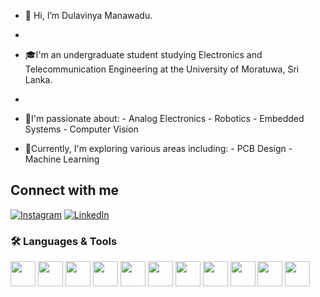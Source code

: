 - 👋 Hi, I’m Dulavinya Manawadu.
- 
- 🎓I'm an undergraduate student studying Electronics and Telecommunication Engineering at the University of Moratuwa, Sri Lanka.
- 
- 👀I'm passionate about:
      - Analog Electronics
      - Robotics
      - Embedded Systems
      - Computer Vision
  
- 🌱Currently, I'm exploring various areas including:
      - PCB Design
      - Machine Learning

  


## Connect with me

[![Instagram](https://img.shields.io/badge/Instagram-@dula_nm-E4405F?style=social&logo=instagram)](https://www.instagram.com/dula_nm_/)
[![LinkedIn](https://img.shields.io/badge/LinkedIn-Dulavinya_Manawadu-0A66C2?style=social&logo=linkedin)](https://www.linkedin.com/in/dulavinya-manawadu-2ab7742b9/)



### 🛠️ Languages & Tools

<p align="left">
  <img src="https://cdn.jsdelivr.net/gh/devicons/devicon/icons/c/c-original.svg" width="40" />
  <img src="https://cdn.jsdelivr.net/gh/devicons/devicon/icons/cplusplus/cplusplus-original.svg" width="40" />
  <img src="https://cdn.jsdelivr.net/gh/devicons/devicon/icons/java/java-original.svg" width="40" />
  <img src="https://cdn.jsdelivr.net/gh/devicons/devicon/icons/python/python-original.svg" width="40" />
  <img src="https://cdn.jsdelivr.net/gh/devicons/devicon/icons/latex/latex-original.svg" width="40" />
  <img src="https://cdn.jsdelivr.net/gh/devicons/devicon/icons/matlab/matlab-original.svg" width="40" />
  <img src="https://cdn.jsdelivr.net/gh/devicons/devicon/icons/raspberrypi/raspberrypi-original.svg" width="40" />
  <img src="https://cdn.jsdelivr.net/gh/devicons/devicon/icons/vscode/vscode-original.svg" width="40" />
  <img src="https://cdn.jsdelivr.net/gh/devicons/devicon/icons/arduino/arduino-original.svg" width="40" />

  <img src="https://cdn.jsdelivr.net/gh/devicons/devicon/icons/opencv/opencv-original.svg" width="40" />
  
  <img src="https://cdn.jsdelivr.net/gh/devicons/devicon/icons/jupyter/jupyter-original.svg" width="40" />
  

</p>

